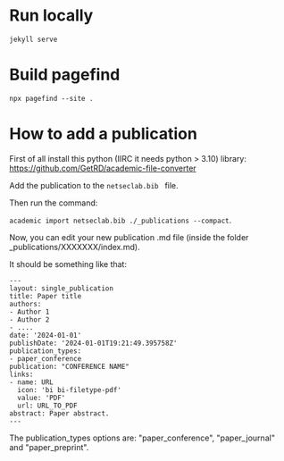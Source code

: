 # Run locally

`jekyll serve`

# Build pagefind

`npx pagefind --site .`


# How to add a publication
First of all install this python (IIRC it needs python > 3.10) library: https://github.com/GetRD/academic-file-converter

Add the publication to the `netseclab.bib ` file.

Then run the command:

`academic import netseclab.bib ./_publications --compact`.

Now, you can edit your new publication .md file (inside the folder _publications/XXXXXXX/index.md).

It should be something like that:

```
---
layout: single_publication
title: Paper title
authors:
- Author 1
- Author 2
- ....
date: '2024-01-01'
publishDate: '2024-01-01T19:21:49.395758Z'
publication_types:
- paper_conference
publication: "CONFERENCE NAME"
links:
- name: URL
  icon: 'bi bi-filetype-pdf'
  value: 'PDF'
  url: URL_TO_PDF
abstract: Paper abstract.
---
```

The publication_types options are: "paper_conference", "paper_journal" and "paper_preprint".

